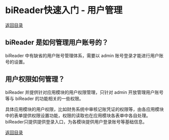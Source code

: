 # biReader快速入门 - 用户管理

[返回目录](/bireader_quickstart)

## biReader 是如何管理用户账号的？

biReader 中有缺省的用户账号管理体系，需要以 admin 账号登录才能进行用户账号的设置。

## 用户权限如何管理？

biReader 并提供针对应用模块的用户权限管理，只针对 admin 开放管理用户账号等与 biReader 的功能相关的一些权限。

具体应用模块的用户权限，比如财务系统中审核记账凭证的权限等，由各应用模块中的表单提供权限设置功能，权限的读取也在应用模块各表单中各自处理。biReader只提供提供登录入口，为各模块提供用户登录账号等基础信息。

[返回目录](/bireader_quickstart)
